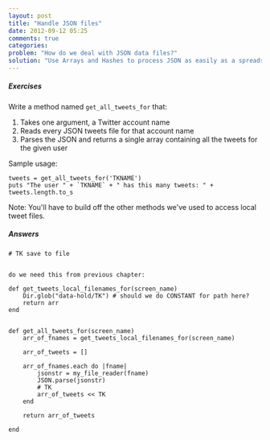 ```yaml
---
layout: post
title: "Handle JSON files"
date: 2012-09-12 05:25
comments: true
categories: 
problem: "How do we deal with JSON data files?"
solution: "Use Arrays and Hashes to process JSON as easily as a spreadsheet"
---
```

 

##### Exercises

Write a method named `get_all_tweets_for` that:

1) Takes one argument, a Twitter account name
2) Reads every JSON tweets file for that account name
3) Parses the JSON and returns a single array containing all the tweets for the given user


Sample usage:

``` lang:ruby
tweets = get_all_tweets_for('TKNAME')
puts "The user " + `TKNAME` + " has this many tweets: " + tweets.length.to_s
```

Note: You'll have to build off the other methods we've used to access local tweet files.



##### Answers

```
# TK save to file


do we need this from previous chapter:

def get_tweets_local_filenames_for(screen_name)
	Dir.glob("data-hold/TK") # should we do CONSTANT for path here?
	return arr
end


def get_all_tweets_for(screen_name)
	arr_of_fnames = get_tweets_local_filenames_for(screen_name)
	
	arr_of_tweets = []
	
	arr_of_fnames.each do |fname|
		jsonstr = my_file_reader(fname)
		JSON.parse(jsonstr)
		# TK
		arr_of_tweets << TK
	end
	
	return arr_of_tweets

end
```